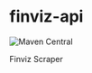 # finviz-api

![Maven Central](https://img.shields.io/maven-central/v/ua.com.gfalcon/finviz-api?style=plastic)

Finviz Scraper
